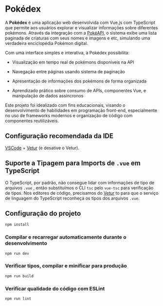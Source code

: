 # Pokédex
A **Pokédex** é uma aplicação web desenvolvida com Vue.js com TypeScript que permite aos usuários explorar e visualizar informações sobre diferentes pokémons. Através da integração com a [PokéAPI](https://pokeapi.co/), o sistema exibe uma lista paginada de criaturas com seus nomes e imagens e etc, simulando uma verdadeira enciclopédia Pokémon digital.

Com uma interface simples e interativa, a Pokédex possibilita:

- Visualização em tempo real de pokémons disponíveis na API

- Navegação entre páginas usando sistema de paginação

- Apresentação de informações dos pokémons de forma organizada

- Aprendizado prático sobre consumo de APIs, componentes Vue, e manipulação de dados assíncronos

Este projeto foi idealizado com fins educacionais, visando o desenvolvimento de habilidades em programação front-end, especialmente no uso de frameworks modernos e organização de código com componentes reutilizáveis.

## Configuração recomendada da IDE

[VSCode](https://code.visualstudio.com/) + [Vetur](https://marketplace.visualstudio.com/items?itemName=Vue.vetur) (e desative o Vetur).

## Suporte a Tipagem para Imports de `.vue` em TypeScript

O TypeScript, por padrão, não consegue lidar com informações de tipo de arquivos `.vue` , então substituímos o CLI `tsc` pelo `vue-tsc` para verificação de tipos. Nos editores de código, precisamos do [Vetur](https://marketplace.visualstudio.com/items?itemName=Vue.vetur) to para que o serviço de linguagem do TypeScript reconheça os tipos dos arquivos `.vue`.

## Configuração do projeto

```sh
npm install
```

### Compilar e recarregar automaticamente durante o desenvolvimento

```sh
npm run dev
```

### Verificar tipos, compilar e minificar para produção

```sh
npm run build
```

### Verificar qualidade do código com ESLint

```sh
npm run lint
```
